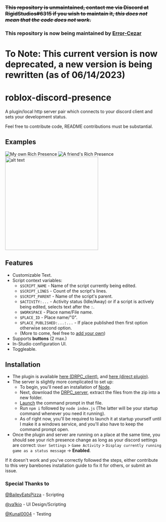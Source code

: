 ### ~~This repository is unmaintained, contact me via Discord at RigidStudios#6315 if you wish to maintain it, *this does not mean that the code does not work*.~~
### This repository is now being maintained by [Error-Cezar](https://github.com/Error-Cezar)
# To Note: This current version is now deprecated, a new version is being rewritten (as of 06/14/2023)
# roblox-discord-presence
A plugin/local http server pair which connects to your discord client and sets your development status.

Feel free to contribute code, README contributions must be substantial.

## Examples
![My own Rich Presence](https://i.imgur.com/8UCUake.png) ![A friend's Rich Presence](https://i.imgur.com/2iRtS6D.png) <img src="https://user-images.githubusercontent.com/34319439/110258821-f3c12500-7fbd-11eb-8b68-a5b0b91f1192.PNG" alt="alt text" width="300">

## Features
* Customizable Text.
* Script context variables:
   * `$SCRIPT_NAME` - Name of the script currently being edited.
   * `$SCRIPT_LINES` - Count of the script's lines.
   * `$SCRIPT_PARENT` - Name of the script's parent.
   * `$ACTIVITY:...` - Activity status (Idle/Away) or if a script is actively being edited, selects text after the `:`.
   * `$WORKSPACE` - Place name/File name.
   * `$PLACE_ID` - Place name/"0".
   * `$PLACE_PUBLISHED:...:...` - If place published then first option otherwise second option.
   * (More to come, feel free to [add your own](https://github.com/RigidStudios/roblox-discord-presence/blob/main/plugin/src/DRPC/src/generators/formatString.lua))
* Supports **buttons** (2 max.)
* In-Studio configuration UI.
* Toggleable.

## Installation
* The plugin is available [here (DRPC_client)](https://github.com/RigidStudios/roblox-discord-presence/releases/tag/v0.3.0-alpha), and [here (direct plugin)](https://www.roblox.com/library/6478572909/DRPC).
* The server is slightly more complicated to set up:
   * To begin, you'll need an installation of [Node](https://nodejs.org/en/download/).
   * Next, download the [DRPC_server](https://github.com/RigidStudios/roblox-discord-presence/releases/tag/v0.3.0-alpha), extract the files from the zip into a new folder.
   * [Launch](https://i.imgur.com/cm8w8Pq.mp4) the command prompt in that file.
   * Run `npm i` followed by `node index.js` (The latter will be your startup command whenever you need it running).
   * As of right now, you'll be required to launch it at startup yourself until I make it a windows service, and you'll also have to keep the command prompt open.
* Once the plugin and server are running on a place at the same time, you should see your rich presence change as long as your discord settings are correct:
  `User Settings` > `Game Activity` > `Display currently running game as a status message` -> **Enabled**.

If it doesn't work and you've correctly followed the steps, either contribute to this very barebones installation guide to fix it for others, or submit an issue.

### Special Thanks to
[@BaileyEatsPizza](https://github.com/BaileyEatsPizza) - Scripting

[@va1kio](https://github.com/va1kio) - UI Design/Scripting

[@Kunal0004](https://github.com/Kunal0004) - Testing

